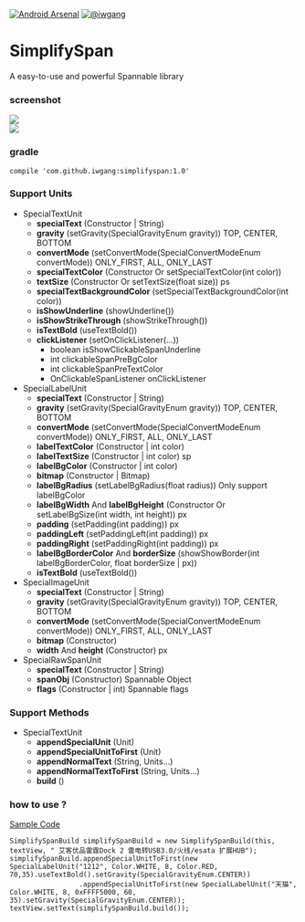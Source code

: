 [![Android Arsenal](https://img.shields.io/badge/Android%20Arsenal-SimplifySpan-green.svg?style=true)](http://android-arsenal.com/details/1/2907)
[![@iwgang](https://img.shields.io/badge/weibo-%40iwgang-blue.svg)](http://weibo.com/iwgang)

# SimplifySpan
A easy-to-use and powerful Spannable library

### screenshot
![](https://raw.githubusercontent.com/iwgang/SimplifySpan/master/screenshot/s1.png)   
![](https://raw.githubusercontent.com/iwgang/SimplifySpan/master/screenshot/s2.gif)  

### gradle
    compile 'com.github.iwgang:simplifyspan:1.0'
    
### Support Units
* SpecialTextUnit
    * **specialText** (Constructor | String)
    * **gravity** (setGravity(SpecialGravityEnum gravity)) TOP, CENTER, BOTTOM
    * **convertMode** (setConvertMode(SpecialConvertModeEnum convertMode)) ONLY_FIRST, ALL, ONLY_LAST
    * **specialTextColor** (Constructor Or setSpecialTextColor(int color))
    * **textSize** (Constructor Or setTextSize(float size)) ps
    * **specialTextBackgroundColor** (setSpecialTextBackgroundColor(int color))
    * **isShowUnderline** (showUnderline())
    * **isShowStrikeThrough** (showStrikeThrough())
    * **isTextBold** (useTextBold())
    * **clickListener** (setOnClickListener(...))
        * boolean isShowClickableSpanUnderline
        * int     clickableSpanPreBgColor
        * int     clickableSpanPreTextColor
        * OnClickableSpanListener onClickListener
* SpecialLabelUnit
    * **specialText** (Constructor | String)
    * **gravity** (setGravity(SpecialGravityEnum gravity)) TOP, CENTER, BOTTOM
    * **convertMode** (setConvertMode(SpecialConvertModeEnum convertMode)) ONLY_FIRST, ALL, ONLY_LAST
    * **labelTextColor** (Constructor | int color)
    * **labelTextSize** (Constructor | int color) sp
    * **labelBgColor** (Constructor | int color)
    * **bitmap** (Constructor | Bitmap)
    * **labelBgRadius** (setLabelBgRadius(float radius)) Only support labelBgColor
    * **labelBgWidth** And **labelBgHeight** (Constructor Or setLabelBgSize(int width, int height)) px
    * **padding** (setPadding(int padding)) px
    * **paddingLeft** (setPaddingLeft(int padding)) px
    * **paddingRight** (setPaddingRight(int padding)) px
    * **labelBgBorderColor** And **borderSize** (showShowBorder(int labelBgBorderColor, float borderSize | px))
    * **isTextBold** (useTextBold())
* SpecialImageUnit
    * **specialText** (Constructor | String)
    * **gravity** (setGravity(SpecialGravityEnum gravity)) TOP, CENTER, BOTTOM
    * **convertMode** (setConvertMode(SpecialConvertModeEnum convertMode)) ONLY_FIRST, ALL, ONLY_LAST
    * **bitmap** (Constructor)
    * **width** And **height** (Constructor) px
* SpecialRawSpanUnit
    * **specialText** (Constructor | String)
    * **spanObj** (Constructor) Spannable Object
    * **flags** (Constructor | int) Spannable flags
    
### Support Methods
* SpecialTextUnit
    * **appendSpecialUnit** (Unit) 
    * **appendSpecialUnitToFirst** (Unit)
    * **appendNormalText** (String, Units...)
    * **appendNormalTextToFirst** (String, Units...)
    * **build** ()

### how to use ?
[Sample Code](https://github.com/iwgang/SimplifySpan/blob/master/app/src/main/java/cn/iwgang/simplifyspandemo/MainActivity.java)
```
SimplifySpanBuild simplifySpanBuild = new SimplifySpanBuild(this, textView, " 艾客优品雷霆Dock 2 雷电转USB3.0/火线/esata 扩展HUB");
simplifySpanBuild.appendSpecialUnitToFirst(new SpecialLabelUnit("1212", Color.WHITE, 8, Color.RED, 70,35).useTextBold().setGravity(SpecialGravityEnum.CENTER))
                 .appendSpecialUnitToFirst(new SpecialLabelUnit("天猫", Color.WHITE, 8, 0xFFFF5000, 60, 35).setGravity(SpecialGravityEnum.CENTER));
textView.setText(simplifySpanBuild.build());
```
